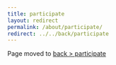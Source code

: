 ```yaml
---
title: participate
layout: redirect
permalink: /about/participate/
redirect: ../../back/participate
---
```


Page moved to [back > participate](/back/participate)
